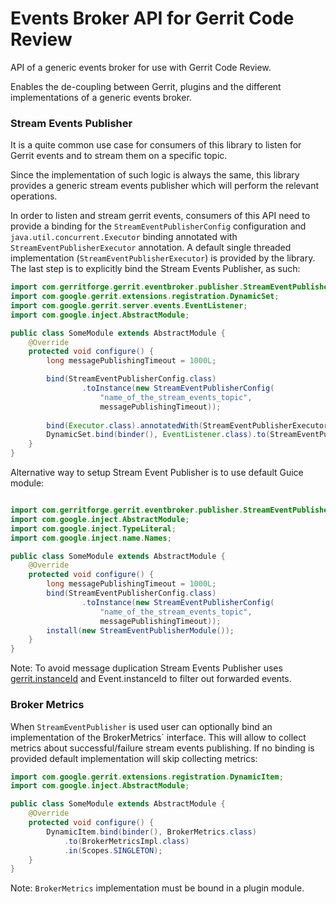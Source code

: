# Events Broker API for Gerrit Code Review

API of a generic events broker for use with Gerrit Code Review.

Enables the de-coupling between Gerrit, plugins and the different implementations
of a generic events broker.

### Stream Events Publisher

It is a quite common use case for consumers of this library to listen for Gerrit
events and to stream them on a specific topic.

Since the implementation of such logic is always the same, this library provides
a generic stream events publisher which will perform the relevant operations.

In order to listen and stream gerrit events, consumers of this API need to
provide a binding for the `StreamEventPublisherConfig` configuration and
`java.util.concurrent.Executor` binding annotated with `StreamEventPublisherExecutor`
annotation. A default single threaded implementation (`StreamEventPublisherExecutor`)
is provided by the library. The last step is to explicitly bind the Stream Events
Publisher, as such:

```java
import com.gerritforge.gerrit.eventbroker.publisher.StreamEventPublisher;
import com.google.gerrit.extensions.registration.DynamicSet;
import com.google.gerrit.server.events.EventListener;
import com.google.inject.AbstractModule;

public class SomeModule extends AbstractModule {
    @Override
    protected void configure() {
        long messagePublishingTimeout = 1000L;

        bind(StreamEventPublisherConfig.class)
                .toInstance(new StreamEventPublisherConfig(
                    "name_of_the_stream_events_topic",
                    messagePublishingTimeout));
        
        bind(Executor.class).annotatedWith(StreamEventPublisherExecutor.class).toProvider(StreamEventPublisherExecutorProvider.class);
        DynamicSet.bind(binder(), EventListener.class).to(StreamEventPublisher.class);
    }
}
```

Alternative way to setup Stream Event Publisher is to use default Guice module:

```java

import com.gerritforge.gerrit.eventbroker.publisher.StreamEventPublisherModule;
import com.google.inject.AbstractModule;
import com.google.inject.TypeLiteral;
import com.google.inject.name.Names;

public class SomeModule extends AbstractModule {
    @Override
    protected void configure() {
        long messagePublishingTimeout = 1000L;
        bind(StreamEventPublisherConfig.class)
                .toInstance(new StreamEventPublisherConfig(
                    "name_of_the_stream_events_topic",
                    messagePublishingTimeout));
        install(new StreamEventPublisherModule());
    }
}
```

Note: To avoid message duplication Stream Events Publisher uses [gerrit.instanceId](https://gerrit-review.googlesource.com/Documentation/config-gerrit.html)
and Event.instanceId to filter out forwarded events.

### Broker Metrics

When `StreamEventPublisher` is used user can optionally bind an implementation of
the BrokerMetrics` interface. This will allow to collect metrics about
successful/failure stream events publishing. If no binding is provided default
implementation will skip collecting metrics:

```java
import com.google.gerrit.extensions.registration.DynamicItem;
import com.google.inject.AbstractModule;

public class SomeModule extends AbstractModule {
    @Override
    protected void configure() {
        DynamicItem.bind(binder(), BrokerMetrics.class)
            .to(BrokerMetricsImpl.class)
            .in(Scopes.SINGLETON);
    }
}
```

Note: `BrokerMetrics` implementation must be bound in a plugin module.

